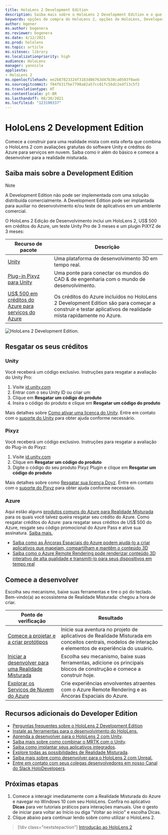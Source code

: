 ```yaml
---
title: HoloLens 2 Development Edition
description: Saiba mais sobre o HoloLens 2 Development Edition e o que fazer depois de obter o seu.
keywords: opções de compra do HoloLens 2, opções do HoloLens, Developer Edition
author: bgener
ms.author: bogenera
ms.reviewer: bogenera
ms.date: 4/12/2021
ms.prod: hololens
ms.topic: article
ms.sitesec: library
ms.localizationpriority: high
audience: HoloLens
manager: yannisle
appliesto:
- HoloLens 2
ms.openlocfilehash: ee2b87823324f3183d86763d47b38ca0503f0aeb
ms.sourcegitcommit: f04f631fbe7798a82a57cc01fc56dc2edf13c5f2
ms.translationtype: HT
ms.contentlocale: pt-BR
ms.lasthandoff: 08/30/2021
ms.locfileid: "123190337"
---
```

# <a name="hololens-2-development-edition"></a>HoloLens 2 Development Edition

Comece a construir para uma realidade mista com esta oferta que combina o HoloLens 2 com avaliações gratuitas do software Unity e créditos do Azure para serviços em nuvem. Saiba como ir além do básico e comece a desenvolver para a realidade misturada.

## <a name="learn-about-the-development-edition"></a>Saiba mais sobre a Development Edition

> [!NOTE]
> A Development Edition não pode ser implementada com uma solução distribuída comercialmente. A Development Edition pode ser implantada para auxiliar no desenvolvimento e/ou teste de aplicativos em um ambiente comercial.  

O HoloLens 2 Edição de Desenvolvimento inclui um HoloLens 2, US$ 500 em créditos do Azure, um teste Unity Pro de 3 meses e um plugin PiXYZ de 3 meses:

| Recurso de pacote | Descrição |
|---|---|
|  [Unity](https://unity.com/) | Uma plataforma de desenvolvimento 3D em tempo real.   |
|  [Plug-in Pixyz para Unity](https://www.pixyz-software.com/plugin/) | Uma ponte para conectar os mundos do CAD &amp; de engenharia com o mundo de desenvolvimento.   |
| [US$ 500 em créditos do Azure para serviços do Azure](https://azure.microsoft.com/resources/) | Os créditos do Azure incluídos no HoloLens 2 Development Edition são para começar a construir e testar aplicativos de realidade mista rapidamente no Azure. |

![HoloLens 2 Development Edition.](./images/hololens-2-dev-ed.png)

## <a name="redeem-your-credits"></a>Resgatar os seus créditos

### <a name="unity"></a>Unity
Você receberá um código exclusivo. Instruções para resgatar a avaliação do Unity Pro:
1. Visite [id.unity.com](http://id.unity.com/)
1. Entrar com o seu Unity ID ou criar um
1. Clique em **Resgatar um código do produto**
1. Insira o código do produto e clique em **Resgatar um código do produto**

Mais detalhes sobre [Como ativar uma licença do Unity](https://support.unity3d.com/hc/articles/211438683-How-do-I-activate-my-license-). Entre em contato com o [suporte do Unity](https://support.unity3d.com/hc) para obter ajuda conforme necessário.  

### <a name="pixyz"></a>Pixyz
Você receberá um código exclusivo. Instruções para resgatar a avaliação do Plug-in do Pixyz:
1. Visite [id.unity.com](http://id.unity.com/)
1. Clique em **Resgatar um código do produto**
1. Digite o código do seu produto Pixyz Plugin e clique em **Resgatar um código do produto**

Mais detalhes sobre como [Resgatar sua licença Doyz](https://www.pixyz-software.com/documentations/html/2020.1/review/TrialLicense.html). Entre em contato com o [suporte do Pixyz](https://www.pixyz-software.com/support/) para obter ajuda conforme necessário.

### <a name="azure"></a>Azure
Aqui estão alguns [produtos comuns do Azure para Realidade Misturada](https://azure.microsoft.com/topic/mixed-reality/) para os quais você talvez queira resgatar seu crédito do Azure.
Como resgatar créditos do Azure: para resgatar seus créditos de US$ 500 do Azure, resgate seu código promocional do Azure Pass e ative sua assinatura. [Saiba mais.](hololens2-development-edition-faq.yml#how-can-i-redeem-my--500-azure-credit-)

- [Saiba como as Âncoras Espaciais do Azure podem ajudá-lo a criar aplicativos que mapeiam, compartilham e mantêm o conteúdo 3D](https://azure.microsoft.com/services/spatial-anchors/)
- [Saiba como o Azure Remote Rendering pode renderizar conteúdo 3D interativo de alta qualidade e transmiti-lo para seus dispositivos em tempo real](https://azure.microsoft.com/services/remote-rendering/)

## <a name="get-started-developing"></a>Comece a desenvolver

Escolha seu mecanismo, baixe suas ferramentas e tire o pó do teclado. Bem-vindo(a) ao ecossistema de Realidade Misturada: chegou a hora de criar.

|     Ponto de verificação                              |     Resultado                                                                                                                    |
|---------------------------------------------|---------------------------------------------------------------------------------------------------------------------------------|
|     [Comece a projetar e a criar protótipos](/windows/mixed-reality/design/design)         |     Inicie sua aventura no projeto de aplicativos de Realidade Misturada em conceitos centrais, modelos de interação e elementos de experiência do usuário.     |
|     [Iniciar a desenvolver para uma Realidade Misturada](/windows/mixed-reality/develop/development?tabs=unity)    |     Escolha seu mecanismo, baixe suas ferramentas, adicione os principais blocos de construção e comece a construir hoje.                                  |
|     [Explorar os Serviços de Nuvem do Azure](/windows/mixed-reality/develop/mixed-reality-cloud-services)            |     Crie experiências envolventes atraentes com o Azure Remote Rendering e as Âncoras Espaciais do Azure.                                 |

## <a name="developer-edition-additional-resources"></a>Recursos adicionais do Developer Edition

- [Perguntas frequentes sobre o HoloLens 2 Development Edition](hololens2-development-edition-faq.yml)
- [Instale as ferramentas para o desenvolvimento do HoloLens.](/windows/mixed-reality/develop/install-the-tools?tabs=unity)
- [Aprenda a desenvolver para o HoloLens 2 com Unity](/windows/mixed-reality/develop/unity/unity-development-overview?tabs=mrtk%2Carr%2Chl2).
- [Saiba mais sobre como combinar o MRTK com o Unity](/windows/mixed-reality/develop/unity/mrtk-getting-started).
- [Saiba como implantar seus aplicativos integrados](app-deploy-overview.md).
- [Explore todas as possibilidades de Realidade Misturada](/windows/mixed-reality/).
- [Saiba mais sobre como desenvolver para o HoloLens 2 com Unreal.](/windows/mixed-reality/develop/unreal/unreal-development-overview?tabs=mrtk%2Casa)
- [Entre em contato com seus colegas desenvolvedores em nosso Canal do Slack HoloDevelopers](https://holodevelopersslack.azurewebsites.net/).

## <a name="next-steps"></a>Próximas etapas

1. Comece a interagir imediatamente com a Realidade Misturada do Azure e navegar no Windows 10 com seu HoloLens. Confira no aplicativo **Dicas** para ver tutoriais práticos para interações manuais. Use o gesto de iniciar para voltar ao Início ou diga "Voltar ao início" e escolha Dicas.
1. Clique abaixo para continuar lendo sobre como utilizar o HoloLens 2.

> [!div class="nextstepaction"]
> [Introdução ao HoloLens 2](hololens2-basic-usage.md)
